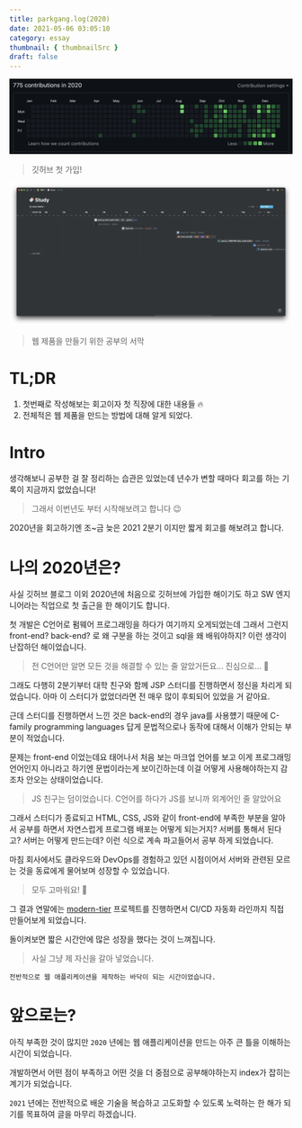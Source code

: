 ```yaml
---
title: parkgang.log(2020)
date: 2021-05-06 03:05:10
category: essay
thumbnail: { thumbnailSrc }
draft: false
---
```


![](./images/2020-retrospective/1.png)

> 깃허브 첫 가입!

![](./images/2020-retrospective/2.png)

> 웹 제품을 만들기 위한 공부의 서막

# TL;DR

1. 첫번째로 작성해보는 회고이자 첫 직장에 대한 내용들 🔥
1. 전체적은 웹 제품을 만드는 방법에 대해 알게 되었다.

# Intro

생각해보니 공부한 걸 잘 정리하는 습관은 있었는데 년수가 변할 때마다 회고를 하는 기록이 지금까지 없었습니다!

> 그래서 이번년도 부터 시작해보려고 합니다 😉

2020년을 회고하기엔 조~금 늦은 2021 2분기 이지만 짧게 회고를 해보려고 합니다.

# 나의 2020년은?

사실 깃허브 블로그 이외 2020년에 처음으로 깃허브에 가입한 해이기도 하고 SW 엔지니어라는 직업으로 첫 출근을 한 해이기도 합니다.

첫 개발은 C언어로 펌웨어 프로그래밍을 하다가 여기까지 오게되었는데 그래서 그런지 front-end? back-end? 로 왜 구분을 하는 것이고 sql을 왜 배워야하지? 이런 생각이 난잡하던 해이었습니다.

> 전 C언어만 알면 모든 것을 해결할 수 있는 줄 알았거든요... 진심으로... 🥴

그래도 다행히 2분기부터 대학 친구와 함께 JSP 스터디를 진행하면서 정신을 차리게 되었습니다. 아마 이 스터디가 없었더라면 전 매우 많이 후퇴되어 있었을 거 같아요.

근데 스터디를 진행하면서 느낀 것은 back-end의 경우 java를 사용헀기 때문에 C-family programming languages 답게 문법적으로나 동작에 대해서 이해가 안되는 부분이 적었습니다.

문제는 front-end 이었는데요 태어나서 처음 보는 마크업 언어를 보고 이게 프로그래밍 언어인지 아니라고 하기엔 문법이라는게 보이긴하는데 이걸 어떻게 사용해야하는지 감조차 안오는 상태이었습니다.

> JS 친구는 덤이었습니다. C언어를 하다가 JS를 보니까 외계어인 줄 알았어요

그래서 스터디가 종료되고 HTML, CSS, JS와 같이 front-end에 부족한 부분을 알아서 공부를 하면서 자연스럽게 프로그램 배포는 어떻게 되는거지? 서버를 통해서 된다고? 서버는 어떻게 만드는데? 이런 식으로 계속 파고들어서 공부 하게 되었습니다.

마침 회사에서도 클라우드와 DevOps를 경험하고 있던 시점이어서 서버와 관련된 모르는 것을 동료에게 물어보며 성장할 수 있었습니다.

> 모두 고마워요! 🥰

그 결과 연말에는 [modern-tier](https://github.com/parkgang/modern-tier) 프로젝트를 진행하면서 CI/CD 자동화 라인까지 직접 만들어보게 되었습니다.

돌이켜보면 짧은 시간안에 많은 성장을 했다는 것이 느껴집니다.

> 사실 그냥 제 자신을 갈아 넣었습니다.

```
전반적으로 웹 애플리케이션을 제작하는 바닥이 되는 시간이었습니다.
```

# 앞으로는?

아직 부족한 것이 많지만 `2020` 년에는 웹 애플리케이션을 만드는 아주 큰 틀을 이해하는 시간이 되었습니다.

개발하면서 어떤 점이 부족하고 어떤 것을 더 중점으로 공부해야하는지 index가 잡히는 계기가 되었습니다.

`2021` 년에는 전반적으로 배운 기술을 복습하고 고도화할 수 있도록 노력하는 한 해가 되기를 목표하여 글을 마무리 하겠습니다.
